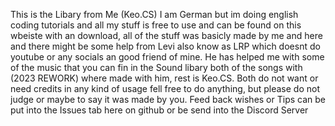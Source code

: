 This is the Libary from Me (Keo.CS)
I am German but im doing english coding tutorials and all my stuff is free to use
and can be found on this wbeiste with an download, all of the stuff
was basicly made by me and here and there might be some help from Levi also know
as LRP which doesnt do youtube or any socials an good friend of mine.
He has helped me with some of the music that you can fin in the Sound libary
both of the songs with (2023 REWORK) where made with him,
rest is Keo.CS.
Both do not want or need credits in any kind of usage fell free to do anything,
but please do not judge or maybe to say it was made by you.
Feed back wishes or Tips can be put into the Issues tab here on github or be 
send into the Discord Server
